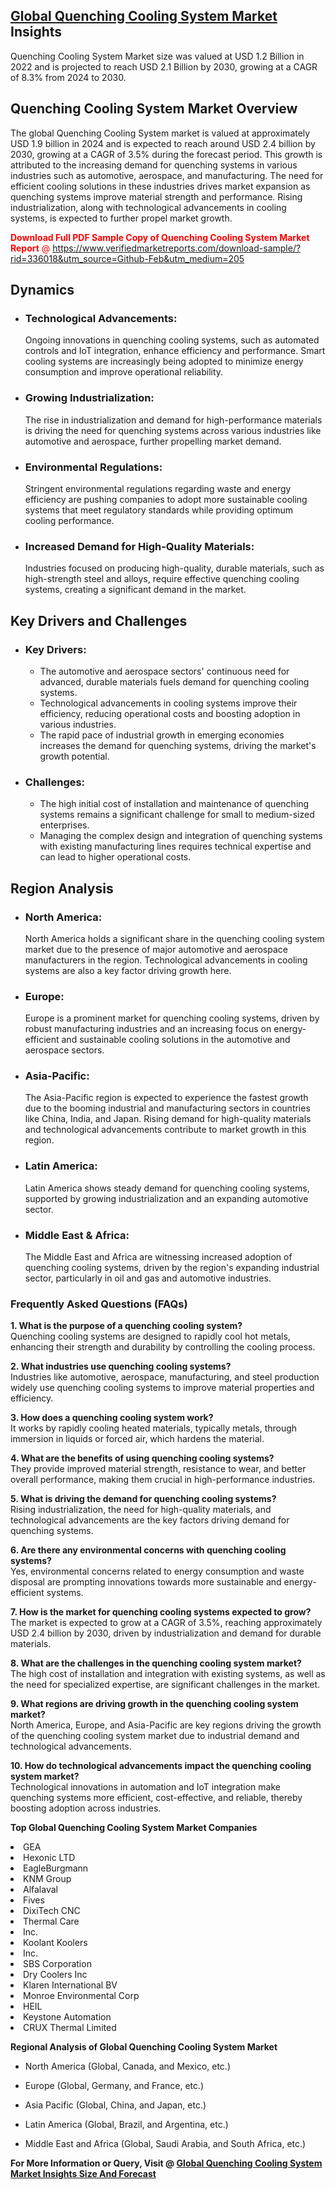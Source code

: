 <h2><a href="https://www.verifiedmarketreports.com/download-sample/?rid=336018&amp;utm_source=Github&amp;utm_medium=205" target="_blank">Global Quenching Cooling System Market</a> Insights</h2><p>Quenching Cooling System Market size was valued at USD 1.2 Billion in 2022 and is projected to reach USD 2.1 Billion by 2030, growing at a CAGR of 8.3% from 2024 to 2030.</p><p> <h2>Quenching Cooling System Market Overview</h2> <p>The global Quenching Cooling System market is valued at approximately USD 1.9 billion in 2024 and is expected to reach around USD 2.4 billion by 2030, growing at a CAGR of 3.5% during the forecast period. This growth is attributed to the increasing demand for quenching systems in various industries such as automotive, aerospace, and manufacturing. The need for efficient cooling solutions in these industries drives market expansion as quenching systems improve material strength and performance. Rising industrialization, along with technological advancements in cooling systems, is expected to further propel market growth.</p> <p><p><span class=""><span style="color: #ff0000;"><strong>Download Full PDF Sample Copy of Quenching Cooling System Market Report</strong> @ </span><a href="https://www.verifiedmarketreports.com/download-sample/?rid=336018&amp;utm_source=Github-Feb&amp;utm_medium=205" target="_blank">https://www.verifiedmarketreports.com/download-sample/?rid=336018&amp;utm_source=Github-Feb&amp;utm_medium=205</a></span></p></p> <h2>Dynamics</h2> <ul> <li><h3>Technological Advancements:</h3> Ongoing innovations in quenching cooling systems, such as automated controls and IoT integration, enhance efficiency and performance. Smart cooling systems are increasingly being adopted to minimize energy consumption and improve operational reliability.</li> <li><h3>Growing Industrialization:</h3> The rise in industrialization and demand for high-performance materials is driving the need for quenching systems across various industries like automotive and aerospace, further propelling market demand.</li> <li><h3>Environmental Regulations:</h3> Stringent environmental regulations regarding waste and energy efficiency are pushing companies to adopt more sustainable cooling systems that meet regulatory standards while providing optimum cooling performance.</li> <li><h3>Increased Demand for High-Quality Materials:</h3> Industries focused on producing high-quality, durable materials, such as high-strength steel and alloys, require effective quenching cooling systems, creating a significant demand in the market.</li> </ul> <h2>Key Drivers and Challenges</h2> <ul> <li><h3>Key Drivers:</h3> <ul> <li>The automotive and aerospace sectors' continuous need for advanced, durable materials fuels demand for quenching cooling systems.</li> <li>Technological advancements in cooling systems improve their efficiency, reducing operational costs and boosting adoption in various industries.</li> <li>The rapid pace of industrial growth in emerging economies increases the demand for quenching systems, driving the market's growth potential.</li> </ul> </li> <li><h3>Challenges:</h3> <ul> <li>The high initial cost of installation and maintenance of quenching systems remains a significant challenge for small to medium-sized enterprises.</li> <li>Managing the complex design and integration of quenching systems with existing manufacturing lines requires technical expertise and can lead to higher operational costs.</li> </ul> </li> </ul> <h2>Region Analysis</h2> <ul> <li><h3>North America:</h3> North America holds a significant share in the quenching cooling system market due to the presence of major automotive and aerospace manufacturers in the region. Technological advancements in cooling systems are also a key factor driving growth here.</li> <li><h3>Europe:</h3> Europe is a prominent market for quenching cooling systems, driven by robust manufacturing industries and an increasing focus on energy-efficient and sustainable cooling solutions in the automotive and aerospace sectors.</li> <li><h3>Asia-Pacific:</h3> The Asia-Pacific region is expected to experience the fastest growth due to the booming industrial and manufacturing sectors in countries like China, India, and Japan. Rising demand for high-quality materials and technological advancements contribute to market growth in this region.</li> <li><h3>Latin America:</h3> Latin America shows steady demand for quenching cooling systems, supported by growing industrialization and an expanding automotive sector.</li> <li><h3>Middle East & Africa:</h3> The Middle East and Africa are witnessing increased adoption of quenching cooling systems, driven by the region's expanding industrial sector, particularly in oil and gas and automotive industries.</li> </ul> <h3>Frequently Asked Questions (FAQs)</h3> <p><strong>1. What is the purpose of a quenching cooling system?</strong><br>Quenching cooling systems are designed to rapidly cool hot metals, enhancing their strength and durability by controlling the cooling process.</p> <p><strong>2. What industries use quenching cooling systems?</strong><br>Industries like automotive, aerospace, manufacturing, and steel production widely use quenching cooling systems to improve material properties and efficiency.</p> <p><strong>3. How does a quenching cooling system work?</strong><br>It works by rapidly cooling heated materials, typically metals, through immersion in liquids or forced air, which hardens the material.</p> <p><strong>4. What are the benefits of using quenching cooling systems?</strong><br>They provide improved material strength, resistance to wear, and better overall performance, making them crucial in high-performance industries.</p> <p><strong>5. What is driving the demand for quenching cooling systems?</strong><br>Rising industrialization, the need for high-quality materials, and technological advancements are the key factors driving demand for quenching systems.</p> <p><strong>6. Are there any environmental concerns with quenching cooling systems?</strong><br>Yes, environmental concerns related to energy consumption and waste disposal are prompting innovations towards more sustainable and energy-efficient systems.</p> <p><strong>7. How is the market for quenching cooling systems expected to grow?</strong><br>The market is expected to grow at a CAGR of 3.5%, reaching approximately USD 2.4 billion by 2030, driven by industrialization and demand for durable materials.</p> <p><strong>8. What are the challenges in the quenching cooling system market?</strong><br>The high cost of installation and integration with existing systems, as well as the need for specialized expertise, are significant challenges in the market.</p> <p><strong>9. What regions are driving growth in the quenching cooling system market?</strong><br>North America, Europe, and Asia-Pacific are key regions driving the growth of the quenching cooling system market due to industrial demand and technological advancements.</p> <p><strong>10. How do technological advancements impact the quenching cooling system market?</strong><br>Technological innovations in automation and IoT integration make quenching systems more efficient, cost-effective, and reliable, thereby boosting adoption across industries.</p> </p><p><strong>Top Global Quenching Cooling System Market Companies</strong></p><div data-test-id=""><p><li>GEA</li><li> Hexonic LTD</li><li> EagleBurgmann</li><li> KNM Group</li><li> Alfalaval</li><li> Fives</li><li> DixiTech CNC</li><li> Thermal Care</li><li> Inc.</li><li> Koolant Koolers </li><li> Inc.</li><li> SBS Corporation</li><li> Dry Coolers Inc</li><li> Klaren International BV</li><li> Monroe Environmental Corp</li><li> HEIL</li><li> Keystone Automation</li><li> CRUX Thermal Limited</li></p><div><strong>Regional Analysis of&nbsp;Global Quenching Cooling System Market</strong></div><ul><li dir="ltr"><p dir="ltr">North America&nbsp;(Global, Canada, and Mexico, etc.)</p></li><li dir="ltr"><p dir="ltr">Europe (Global, Germany, and France, etc.)</p></li><li dir="ltr"><p dir="ltr">Asia Pacific&nbsp;(Global, China, and Japan, etc.)</p></li><li dir="ltr"><p dir="ltr">Latin America&nbsp;(Global, Brazil, and Argentina, etc.)</p></li><li dir="ltr">Middle East and Africa&nbsp;(Global, Saudi Arabia, and South Africa, etc.)</li></ul><p><strong>For More Information or Query, Visit @&nbsp;</strong><strong><a href="https://www.verifiedmarketreports.com/product/quenching-cooling-system-market/?utm_source=Github&amp;utm_medium=205" target="_blank">Global Quenching Cooling System Market Insights Size And Forecast</a></strong></p></div>
